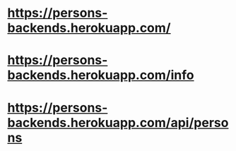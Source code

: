 
# https://persons-backends.herokuapp.com/

# https://persons-backends.herokuapp.com/info

# https://persons-backends.herokuapp.com/api/persons